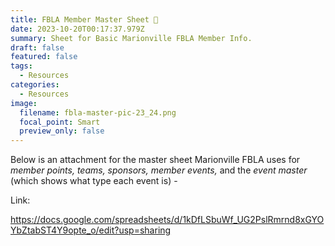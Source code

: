 ```yaml
---
title: FBLA Member Master Sheet 📑
date: 2023-10-20T00:17:37.979Z
summary: S﻿heet for Basic Marionville FBLA Member Info.
draft: false
featured: false
tags:
  - Resources
categories:
  - Resources
image:
  filename: fbla-master-pic-23_24.png
  focal_point: Smart
  preview_only: false
---
```

B﻿elow is an attachment for the master sheet Marionville FBLA uses for *member points, teams, sponsors, member events,* and the *event master* (which shows what type each event is) -

L﻿ink:

<https://docs.google.com/spreadsheets/d/1kDfLSbuWf_UG2PslRmrnd8xGYOYbZtabST4Y9opte_o/edit?usp=sharing>